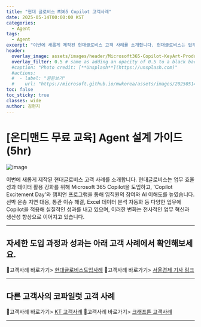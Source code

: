```yaml
---
title: "현대 글로비스 M365 Copilot 고객사례"
date: 2025-05-14T00:00:00 KST
categories:
  - Agent
tags:
  - Agent
excerpt: "이번에 새롭게 제작된 현대글로비스 고객 사례를 소개합니다. 현대글로비스는 업무 효율성과 데이터 활용 강화를 위해 Microsoft 365 Copilot을 도입하고, 'Copilot Excitement Day'와 챔피언 프로그램을 통해 임직원의 참여와 AI 이해도를 높였습니다. 선박 운송 지연 대응, 통관 이슈 해결, Excel 데이터 분석 자동화 등 다양한 업무에 Copilot을 적용해 실질적인 성과를 내고 있으며, 이러한 변화는 전사적인 업무 혁신과 생산성 향상으로 이어지고 있습니다."
header:
  overlay_image: assets/images/header/Microsoft365-Copilot-KeyArt-Productivity-6K-01.png
  overlay_filter: 0.5 # same as adding an opacity of 0.5 to a black background
  #caption: "Photo credit: [**Unsplash**](https://unsplash.com)"
  #actions:
  #  - label: "원문보기"
  #    url: "https://microsoft.github.io/mwkorea/assets/images/20250514/Deloitte%20Insight_%EC%83%9D%EC%84%B1%ED%98%95AI%EC%99%80%20%EC%9D%BC%EC%9D%98%20%EB%AF%B8%EB%9E%98.pdf"
toc: false
toc_sticky: true
classes: wide
author: 김현지
---
```


# [온디맨드 무료 교육] Agent 설계 가이드(5hr)

![image](/mwkorea/assets/images/20250514/image3.png)  

이번에 새롭게 제작된 현대글로비스 고객 사례를 소개합니다. 현대글로비스는 업무 효율성과 데이터 활용 강화를 위해 Microsoft 365 Copilot을 도입하고, 'Copilot Excitement Day'와 챔피언 프로그램을 통해 임직원의 참여와 AI 이해도를 높였습니다. 선박 운송 지연 대응, 통관 이슈 해결, Excel 데이터 분석 자동화 등 다양한 업무에 Copilot을 적용해 실질적인 성과를 내고 있으며, 이러한 변화는 전사적인 업무 혁신과 생산성 향상으로 이어지고 있습니다.

---

## 자세한 도입 과정과 성과는 아래 고객 사례에서 확인해보세요.

🔗고객사례 바로가기> [현대글로비스도입사례](https://www.microsoft.com/ko-kr/customers/story/23338-hyundai-glovis-microsoft-365)
🔗고객사례 바로가기> [서울경제 기사 링크](https://www.sedaily.com/NewsView/2GOV62TMIX)

---

## 다른 고객사의 코파일럿 고객 사례

🔗고객사례 바로가기> [KT 고객사례](https://www.microsoft.com/ko-kr/customers/story/19276-kt-onedrive)
🔗고객사례 바로가기> [크래프톤 고객사례](https://www.microsoft.com/ko-kr/customers/story/19277-krafton-microsoft-365)

---
